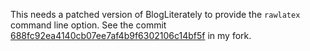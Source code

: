 This needs a patched version of BlogLiterately to provide the ``rawlatex`` command line option.
See the commit [688fc92ea4140cb07ee7af4b9f6302106c14bf5f](https://github.com/carlohamalainen/BlogLiterately/commit/688fc92ea4140cb07ee7af4b9f6302106c14bf5f) in my fork.

